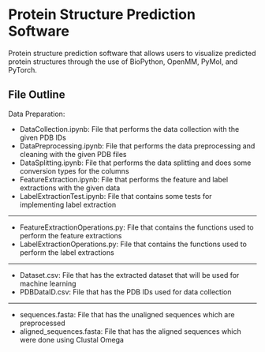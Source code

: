 # Protein Structure Prediction Software

Protein structure prediction software that allows users to visualize predicted protein structures through the use of 
BioPython, OpenMM, PyMol, and PyTorch.

## File Outline

Data Preparation:
- DataCollection.ipynb: File that performs the data collection with the given PDB IDs
- DataPreprocessing.ipynb: File that performs the data preprocessing and cleaning with the given PDB files
- DataSplitting.ipynb: File that performs the data splitting and does some conversion types for the columns
- FeatureExtraction.ipynb: File that performs the feature and label extractions with the given data
- LabelExtractionTest.ipynb: File that contains some tests for implementing label extraction
---
- FeatureExtractionOperations.py: File that contains the functions used to perform the feature extractions
- LabelExtractionOperations.py: File that contains the functions used to perform the label extractions
---
- Dataset.csv: File that has the extracted dataset that will be used for machine learning
- PDBDataID.csv: File that has the PDB IDs used for data collection
--- 
- sequences.fasta: File that has the unaligned sequences which are preprocessed
- aligned_sequences.fasta: File that has the aligned sequences which were done using Clustal Omega
